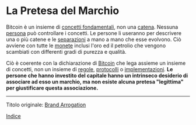 # La Pretesa del Marchio



Bitcoin è un insieme di [concetti fondamentali](ch027-cryptodynamic-principles.md), non una [catena](ch101-glossary.md#catena). Nessuna [persona](ch101-glossary.md#persona) può controllare i concetti. Le persone li useranno per descrivere una o più catene e le [separazioni](ch101-glossary.md#separazione-split) a mano a mano che esse evolvono. Ciò avviene con tutte le [monete](ch005-money-taxonomy.md) inclusi l'oro ed il petrolio che vengono scambiati con differenti gradi di purezza e qualità.

Ciò è coerente con la dichiarazione di [Bitcoin](https://bitcoin.org/bitcoin.pdf) che lega assieme un insieme di concetti, non un insieme di [regole](ch101-glossary.md#regola), [protocolli](ch101-glossary.md#protocollo) o [implementazioni](ch101-glossary.md#implementazione). **Le persone che hanno investito del capitale hanno un intrinseco desiderio di associare ad esso un marchio, ma non esiste alcuna pretesa "legittima" per giustificare questa associazione.**    

---

Titolo originale: [Brand Arrogation](https://github.com/libbitcoin/libbitcoin-system/wiki/Brand-Arrogation)

[Indice](/README.md)

